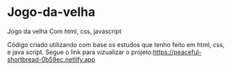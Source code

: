 # Jogo-da-velha
Jogo da velha Com html, css, javascript

Código criado utilizando com base os estudos que tenho feito em html, css, e java script.
Segue o link  para vizualizar o projeto:https://peaceful-shortbread-0b59ec.netlify.app
